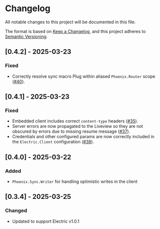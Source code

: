 # Changelog

All notable changes to this project will be documented in this file.

The format is based on [Keep a Changelog](https://keepachangelog.com/en/1.1.0/),
and this project adheres to [Semantic Versioning](https://semver.org/spec/v2.0.0.html).

## [0.4.2] - 2025-03-23

### Fixed

- Correctly resolve sync macro Plug within aliased `Phoenix.Router` scope ([#40](https://github.com/electric-sql/phoenix_sync/pull/40)).

## [0.4.1] - 2025-03-23

### Fixed

- Embedded client includes correct `content-type` headers ([#35](https://github.com/electric-sql/phoenix_sync/pull/35)).
- Server errors are now propagated to the Liveview so they are not obscured by errors due to missing resume message ([#37](https://github.com/electric-sql/phoenix_sync/pull/37)).
- Credentials and other configured params are now correctly included in the `Electric.Client` configuration ([#38](https://github.com/electric-sql/phoenix_sync/pull/38)).

## [0.4.0] - 2025-03-22

### Added

- `Phoenix.Sync.Writer` for handling optimistic writes in the client

## [0.3.4] - 2025-03-25

### Changed

- Updated to support Electric v1.0.1
